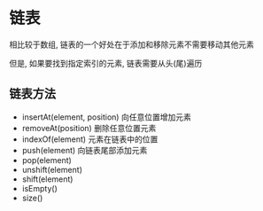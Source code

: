 

# 链表

相比较于数组, 链表的一个好处在于添加和移除元素不需要移动其他元素

但是, 如果要找到指定索引的元素, 链表需要从头(尾)遍历   

## 链表方法

+ insertAt(element, position) 向任意位置增加元素
+ removeAt(position) 删除任意位置元素
+ indexOf(element) 元素在链表中的位置
+ push(element) 向链表尾部添加元素
+ pop(element)
+ unshift(element)
+ shift(element)
+ isEmpty()
+ size()